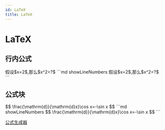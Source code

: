 ```yaml
---
id: LaTeX
title: LaTeX
---
```


# LaTeX

## 行内公式

<Tabs>
    <TabItem value="Browse" label="浏览">
        假设$x=2$,那么$x^2=?$
    </TabItem>
    <TabItem value="Code" label="代码">
        ```md showLineNumbers
        假设$x=2$,那么$x^2=?$
        ```
    </TabItem>
</Tabs>

## 公式块

<Tabs>
    <TabItem value="Browse" label="浏览">
        $$
        \frac{\mathrm{d}}{\mathrm{d}x}\cos x=-\sin x
        $$
    </TabItem>
    <TabItem value="Code" label="代码">
        ```md showLineNumbers
        $$
        \frac{\mathrm{d}}{\mathrm{d}x}\cos x=-\sin x
        $$
        ```
    </TabItem>
</Tabs>

[公式生成器](//www.latexlive.com)
